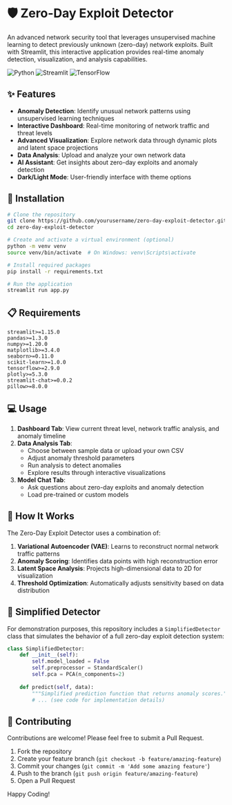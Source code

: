 # 🛡️ Zero-Day Exploit Detector

An advanced network security tool that leverages unsupervised machine learning to detect previously unknown (zero-day) network exploits. Built with Streamlit, this interactive application provides real-time anomaly detection, visualization, and analysis capabilities.

![Python](https://img.shields.io/badge/Python-3.7+-blue.svg)
![Streamlit](https://img.shields.io/badge/Streamlit-1.15+-red.svg)
![TensorFlow](https://img.shields.io/badge/TensorFlow-2.9+-orange.svg)

## ✨ Features

- **Anomaly Detection**: Identify unusual network patterns using unsupervised learning techniques
- **Interactive Dashboard**: Real-time monitoring of network traffic and threat levels
- **Advanced Visualization**: Explore network data through dynamic plots and latent space projections
- **Data Analysis**: Upload and analyze your own network data
- **AI Assistant**: Get insights about zero-day exploits and anomaly detection
- **Dark/Light Mode**: User-friendly interface with theme options

## 🚀 Installation

```bash
# Clone the repository
git clone https://github.com/yourusername/zero-day-exploit-detector.git
cd zero-day-exploit-detector

# Create and activate a virtual environment (optional)
python -m venv venv
source venv/bin/activate  # On Windows: venv\Scripts\activate

# Install required packages
pip install -r requirements.txt

# Run the application
streamlit run app.py
```

## 📋 Requirements

```
streamlit>=1.15.0
pandas>=1.3.0
numpy>=1.20.0
matplotlib>=3.4.0
seaborn>=0.11.0
scikit-learn>=1.0.0
tensorflow>=2.9.0
plotly>=5.3.0
streamlit-chat>=0.0.2
pillow>=8.0.0
```

## 💻 Usage

1. **Dashboard Tab**: View current threat level, network traffic analysis, and anomaly timeline
2. **Data Analysis Tab**:
   - Choose between sample data or upload your own CSV
   - Adjust anomaly threshold parameters
   - Run analysis to detect anomalies
   - Explore results through interactive visualizations
3. **Model Chat Tab**:
   - Ask questions about zero-day exploits and anomaly detection
   - Load pre-trained or custom models

## 🧠 How It Works

The Zero-Day Exploit Detector uses a combination of:

1. **Variational Autoencoder (VAE)**: Learns to reconstruct normal network traffic patterns
2. **Anomaly Scoring**: Identifies data points with high reconstruction error
3. **Latent Space Analysis**: Projects high-dimensional data to 2D for visualization
4. **Threshold Optimization**: Automatically adjusts sensitivity based on data distribution

## 🤖 Simplified Detector

For demonstration purposes, this repository includes a `SimplifiedDetector` class that simulates the behavior of a full zero-day exploit detection system:

```python
class SimplifiedDetector:
    def __init__(self):
        self.model_loaded = False
        self.preprocessor = StandardScaler()
        self.pca = PCA(n_components=2)
        
    def predict(self, data):
        """Simplified prediction function that returns anomaly scores."""
        # ... (see code for implementation details)
```


## 👥 Contributing

Contributions are welcome! Please feel free to submit a Pull Request.

1. Fork the repository
2. Create your feature branch (`git checkout -b feature/amazing-feature`)
3. Commit your changes (`git commit -m 'Add some amazing feature'`)
4. Push to the branch (`git push origin feature/amazing-feature`)
5. Open a Pull Request

Happy Coding!
